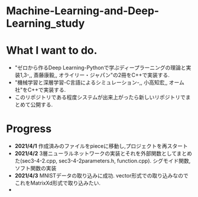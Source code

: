 # Machine-Learning-and-Deep-Learning_study
# What I want to do.
- "ゼロから作るDeep Learning-Pythonで学ぶディープラーニングの理論と実装1,3-,, 斎藤康毅,, オライリー・ジャパン"の2冊をC++で実装する.
- "機械学習と深層学習-C言語によるシミュレーション-,, 小高知宏,, オーム社"をC++で実装する.
- このリポジトリである程度システムが出来上がったら新しいリポジトリでまとめて公開する.

# Progress
- **2021/4/1** 作成済みのファイルをpieceに移動し,プロジェクトを再スタート
- **2021/4/2** 3層ニューラルネットワークの実装とそれを外部関数としてまとめた(sec3-4-2.cpp, sec3-4-2parameters.h, function.cpp). シグモイド関数,ソフト関数の実装
- **2021/4/3** MNISTデータの取り込みに成功. vector形式での取り込みなのでこれをMatrixXd形式で取り込みたい.
- 
